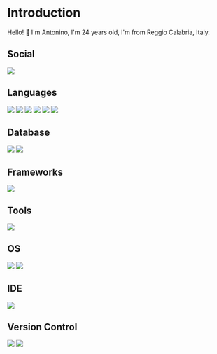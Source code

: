  <h1> Introduction </h1>
    <p>Hello! 👋 I'm Antonino, I'm 24 years old, I'm from Reggio Calabria, Italy.</p>

  <h2> Social </h2>
    <a href="https://www.linkedin.com/in/antonino-alampi-002b62280"><img src="https://img.shields.io/badge/LinkedIn-0077B5?style=for-the-badge&logo=linkedin&logoColor=white"></a>
  
  <h2> Languages </h2>
    <img src="https://img.shields.io/badge/HTML5-E34F26?style=for-the-badge&logo=html5&logoColor=white">
    <img src="https://img.shields.io/badge/CSS3-1572B6?style=for-the-badge&logo=css3&logoColor=white">
    <img src="https://img.shields.io/badge/JavaScript-323330?style=for-the-badge&logo=javascript&logoColor=F7DF1E">
    <img src="https://img.shields.io/badge/React.js-black?style=for-the-badge&logo=react">
    <img src="https://img.shields.io/badge/node.js-black?style=for-the-badge&logo=node.js&logoColor=339933">
    <img src="https://img.shields.io/badge/sass-black?style=for-the-badge&logo=sass&logoColor=CC6699">
  <h2> Database </h2>
    <img src="https://img.shields.io/badge/mongodb-black?style=for-the-badge&logo=mongodb&logoColor=47A248">
    <img src="https://img.shields.io/badge/postgresql-FFFFFF?style=for-the-badge&logo=postgresql&logoColor=blue">
  <h2> Frameworks </h2>
    <img src="https://img.shields.io/badge/tailwind-gray?style=for-the-badge&logo=tailwindcss&logoColor=06B6D4">
  <h2> Tools </h2>
    <img src="https://img.shields.io/badge/Postman-FF6C37?style=for-the-badge&logo=Postman&logoColor=white">
  <h2> OS </h2>
    <img src="https://img.shields.io/badge/Windows-0078D6?style=for-the-badge&logo=windows&logoColor=white">
    <img src="https://img.shields.io/badge/Linux-FCC624?style=for-the-badge&logo=linux&logoColor=black">
  <h2> IDE </h2>
    <img src="https://img.shields.io/badge/Visual_Studio_Code-0078D4?style=for-the-badge&logo=visual%20studio%20code&logoColor=white">
  <h2> Version Control </h2>
    <img src="https://img.shields.io/badge/git-%23F05033.svg?style=for-the-badge&logo=git&logoColor=white">
    <img src="https://img.shields.io/badge/github-%23121011.svg?style=for-the-badge&logo=github&logoColor=white">
